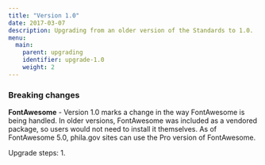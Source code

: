 ```yaml
---
title: "Version 1.0"
date: 2017-03-07
description: Upgrading from an older version of the Standards to 1.0.
menu:
  main:
    parent: upgrading
    identifier: upgrade-1.0
    weight: 2
---
```

### Breaking changes
**FontAwesome** - Version 1.0 marks a change in the way FontAwesome is being handled. In older versions, FontAwesome was included as a vendored package, so users would not need to install it themselves. As of FontAwesome 5.0, phila.gov sites can use the Pro version of FontAwesome.

Upgrade steps:
  1.
